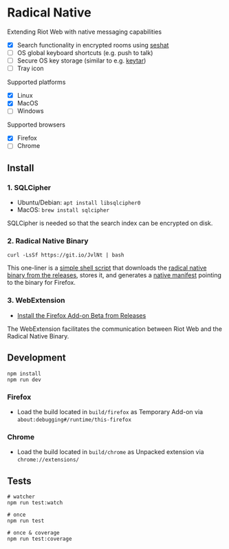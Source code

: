 # Radical Native

Extending Riot Web with native messaging capabilities

- [x] Search functionality in encrypted rooms using [seshat](https://github.com/matrix-org/seshat)
- [ ] OS global keyboard shortcuts (e.g. push to talk)
- [ ] Secure OS key storage (similar to e.g. [keytar](https://www.npmjs.com/package/keytar))
- [ ] Tray icon

Supported platforms

- [x] Linux
- [x] MacOS
- [ ] Windows

Supported browsers

- [x] Firefox
- [ ] Chrome

## Install

### 1. SQLCipher

- Ubuntu/Debian: `apt install libsqlcipher0`
- MacOS: `brew install sqlcipher`

SQLCipher is needed so that the search index can be encrypted on disk.

### 2. Radical Native Binary

```
curl -LsSf https://git.io/JvlNt | bash
```

This one-liner is a [simple shell script](https://github.com/stoically/radical-native/blob/master/native/scripts/install.sh) that downloads the [radical native binary from the releases](https://github.com/stoically/radical-native/releases), stores it, and generates a [native manifest](https://developer.mozilla.org/en-US/docs/Mozilla/Add-ons/WebExtensions/Native_manifests#Manifest_location) pointing to the binary for Firefox.

### 3. WebExtension

- [Install the Firefox Add-on Beta from Releases](https://github.com/stoically/radical-native/releases)

The WebExtension facilitates the communication between Riot Web and the Radical Native Binary.

## Development

```
npm install
npm run dev
```

### Firefox

- Load the build located in `build/firefox` as Temporary Add-on via
  `about:debugging#/runtime/this-firefox`

### Chrome

- Load the build located in `build/chrome` as Unpacked extension via `chrome://extensions/`


## Tests

```shell
# watcher
npm run test:watch

# once
npm run test

# once & coverage
npm run test:coverage
```
